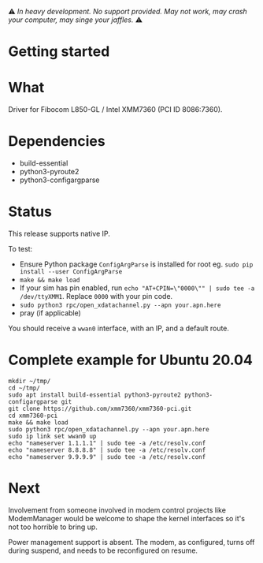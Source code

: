 ⚠️ *_In heavy development. No support provided. May not work, may crash your computer, may singe your jaffles._* ⚠️

# Getting started


# What

Driver for Fibocom L850-GL / Intel XMM7360 (PCI ID 8086:7360).

# Dependencies

- build-essential
- python3-pyroute2
- python3-configargparse

# Status

This release supports native IP.

To test:

- Ensure Python package `ConfigArgParse` is installed for root eg. `sudo pip install --user ConfigArgParse`
- `make && make load`
- If your sim has pin enabled, run `echo "AT+CPIN=\"0000\"" | sudo tee -a /dev/ttyXMM1`. Replace `0000` with your pin code.
- `sudo python3 rpc/open_xdatachannel.py --apn your.apn.here`
- pray (if applicable)

You should receive a `wwan0` interface, with an IP, and a default route.

# Complete example for Ubuntu 20.04

```
mkdir ~/tmp/
cd ~/tmp/
sudo apt install build-essential python3-pyroute2 python3-configargparse git
git clone https://github.com/xmm7360/xmm7360-pci.git
cd xmm7360-pci
make && make load
sudo python3 rpc/open_xdatachannel.py --apn your.apn.here
sudo ip link set wwan0 up
echo "nameserver 1.1.1.1" | sudo tee -a /etc/resolv.conf
echo "nameserver 8.8.8.8" | sudo tee -a /etc/resolv.conf
echo "nameserver 9.9.9.9" | sudo tee -a /etc/resolv.conf
```

# Next

Involvement from someone involved in modem control projects like ModemManager
would be welcome to shape the kernel interfaces so it's not too horrible to
bring up.

Power management support is absent. The modem, as configured, turns off during
suspend, and needs to be reconfigured on resume.
